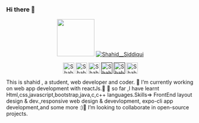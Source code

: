 ### Hi there 👋
<p align="center">
<img src='https://user-images.githubusercontent.com/5713670/87202985-820dcb80-c2b6-11ea-9f56-7ec461c497c3.gif' width='100"'>
<a href="https://shahid92.netlify.app/" target="blank"><img src="https://img.shields.io/badge/Website-Shahid__Siddiqui-ff4878?style=for-the-badge&logo=appveyor" alt="Shahid__Siddiqui" /></a>
</p>

<p align="center">
<a href="https://codepen.io/shahid_Ali_siddiqui" target="blank"><img align="center" src="https://cdn.jsdelivr.net/npm/simple-icons@3.0.1/icons/codepen.svg" alt="Shahid__Siddiqui" height="30" width="30" /></a>
<a href="https://dev.to/shahidalisiddiqui" target="blank"><img align="center" src="https://cdn.jsdelivr.net/npm/simple-icons@3.0.1/icons/dev-dot-to.svg" alt="Shahid__Siddiqui" height="30" width="30" /></a>
<a href="https://www.linkedin.com/in/shahid-siddiqui-a49397194/" target="blank"><img align="center" src="https://cdn.jsdelivr.net/npm/simple-icons@3.0.1/icons/linkedin.svg" alt="Shahid__Siddiqui" height="30" width="30" /></a>
<a href="" target="blank"><img align="center" src="https://cdn.jsdelivr.net/npm/simple-icons@3.0.1/icons/facebook.svg" alt="Shahid__Siddiqui" height="30" width="30" /></a>
<a href="" target="blank"><img align="center" src="https://cdn.jsdelivr.net/npm/simple-icons@3.0.1/icons/instagram.svg" alt="Shahid__Siddiqui" height="30" width="30" /></a>
<a href="https://www.hackerearth.com/@shahid_siddiqui92" target="blank"><img align="center" src="https://cdn.jsdelivr.net/npm/simple-icons@3.0.1/icons/hackerearth.svg" alt="Shahid__Siddiqui" height="30" width="30" /></a>
</p>

 </p>
    

   This is shahid , a student, web developer and coder.
🔭 I’m currently working on web app development with reactJs.🔭
🌱 so far ,I have learnt Html,css,javascript,bootstrap,java,c,c++ languages.Skills=> FrontEnd layout design & dev.,responsive web design & devevlopment, expo-cli app development,and some more :)🌱
 I’m looking to collaborate in open-source projects.
